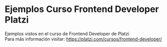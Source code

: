 # Ejemplos Curso Frontend Developer Platzi
Ejemplos vistos en el curso de Frontend Developer de Platzi  
Para más información visitar<link>: <https://platzi.com/cursos/frontend-developer/>
